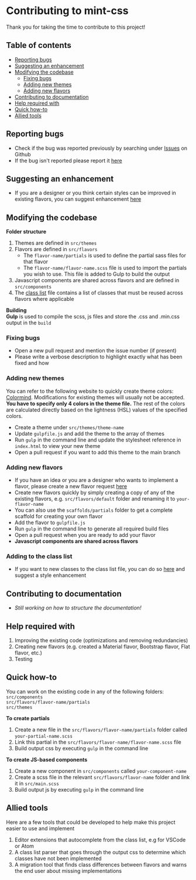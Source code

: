 # Contributing to mint-css
Thank you for taking the time to contribute to this project!

## Table of contents

* [Reporting bugs](#reporting-bugs)
* [Suggesting an enhancement](#suggesting-an-enhancement)
* [Modifying the codebase](#modifying-the-codebase)
    - [Fixing bugs](#fixing-bugs)
    - [Adding new themes](#adding-new-themes)
    - [Adding new flavors](#adding-new-flavors)
* [Contributing to documentation](#contributing-to-documentation)
* [Help required with](#help-required-with)
* [Quick how-to](#quick-how-to)
* [Allied tools](#allied-tools)

## Reporting bugs
* Check if the bug was reported previously by searching under [Issues](https://github.com/Saunved/mint-css/issues) on Github
* If the bug isn't reported please report it [here](https://github.com/Saunved/mint-css/issues/new/choose)

## Suggesting an enhancement
* If you are a designer or you think certain styles can be improved in existing flavors, you can suggest enhancement [here](https://github.com/Saunved/mint-css/issues/new/choose)

## Modifying the codebase

**Folder structure**
1) Themes are defined in ```src/themes```
2) Flavors are defined in ```src/flavors```
    - The ```flavor-name/partials``` is used to define the partial sass files for that flavor
    - The ```flavor-name/flavor-name.scss``` file is used to import the partials you wish to use. This file is added to Gulp to build the output 
3) Javascript components are shared across flavors and are defined in ```src/components```
4) The [class list](./docs/class-list) file contains a list of classes that must be reused across flavors where applicable 

**Building**  
**Gulp** is used to compile the scss, js files and store the .css and .min.css output in the ```build```

### Fixing bugs
* Open a new pull request and mention the issue number (if present)
* Please write a verbose description to highlight exactly what has been fixed and how

### Adding new themes
You can refer to the following website to quickly create theme colors: [Colormind](http://colormind.io/template/material-dashboard/). Modifications for existing themes will usually not be accepted.  
**You have to specify only 4 colors in the theme file.** The rest of the colors are calculated directly based on the lightness (HSL) values of the specified colors.

* Create a theme under ```src/themes/theme-name```
* Update ```gulpfile.js``` and add the theme to the array of themes
* Run ```gulp``` in the command line and update the stylesheet reference in ```index.html``` to view your new theme
* Open a pull request if you want to add this theme to the main branch

### Adding new flavors
* If you have an idea or you are a designer who wants to implement a flavor, please create a new flavor request [here](https://github.com/Saunved/mint-css/issues/new/choose)
* Create new flavors quickly by simply creating a copy of any of the existing flavors, e.g. ```src/flavors/default``` folder and renaming it to ```your-flavor-name```
* You can also use the ```scaffolds/partials``` folder to get a complete scaffold for creating your own flavor
* Add the flavor to ```gulpfile.js```
* Run ```gulp``` in the command line to generate all required build files
* Open a pull request when you are ready to add your flavor
* **Javascript components are shared across flavors**

### Adding to the class list
* If you want to new classes to the class list file, you can do so [here](https://github.com/Saunved/mint-css/issues/new/choose) and suggest a style enhancement

## Contributing to documentation
* *Still working on how to structure the documentation!*

## Help required with
1. Improving the existing code (optimizations and removing redundancies)
2. Creating new flavors (e.g. created a Material flavor, Bootstrap flavor, Flat flavor, etc.)
3. Testing

## Quick how-to
You can work on the existing code in any of the following folders:  
```src/components```  
```src/flavors/flavor-name/partials```    
```src/themes```

**To create partials**
1. Create a new file in the ```src/flavors/flavor-name/partials``` folder called ```your-partial-name.scss```
2. Link this partial in the ```src/flavors/flavor-name/flavor-name.scss``` file
3. Build output css by executing ```gulp``` in the command line

**To create JS-based components**
1. Create a new component in ```src/components``` called ```your-component-name```
2. Create a scss file in the relevant ```src/flavors/flavor-name``` folder and link it in ```src/main.scss```
3. Build output js by executing ```gulp``` in the command line

## Allied tools
Here are a few tools that could be developed to help make this project easier to use and implement
1) Editor extensions that autocomplete from the class list, e.g for VSCode or Atom
2) A class list parser that goes through the output css to determine which classes have not been implemented
3) A migration tool that finds class differences between flavors and warns the end user about missing implementations